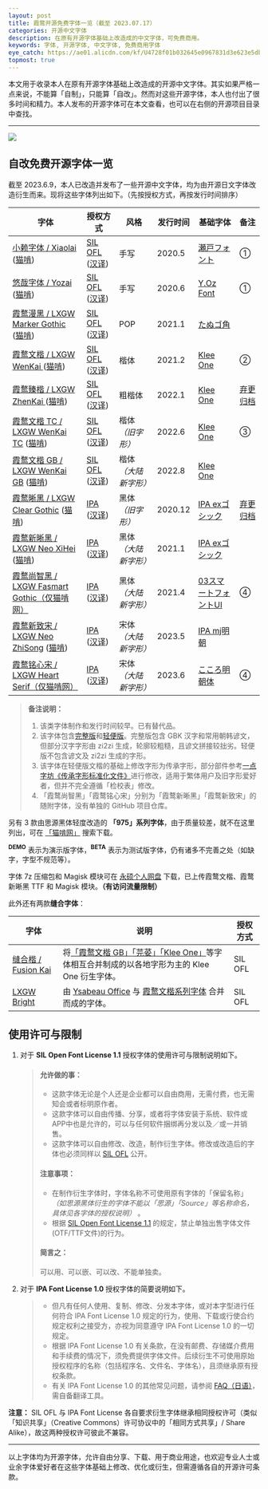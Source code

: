 ```yaml
---
layout: post
title: 霞鹜开源免费字体一览（截至 2023.07.17）
categories: 开源中文字体
description: 在原有开源字体基础上改造成的中文字体，可免费商用。
keywords: 字体, 开源字体, 中文字体, 免费商用字体
eye_catch: https://ae01.alicdn.com/kf/U4728f01b032645e0967831d3e623e5dbI.jpg
topmost: true
---
```


本文用于收录本人在原有开源字体基础上改造成的开源中文字体。其实如果严格一点来说，不能算「自制」，只能算「自改」。然而对这些开源字体，本人也付出了很多时间和精力。本人发布的开源字体可在本文查看，也可以在右侧的开源项目目录中查找。

---

![](https://ae01.alicdn.com/kf/U4728f01b032645e0967831d3e623e5dbI.jpg)

## 自改免费开源字体一览

截至 2023.6.9，本人已改造并发布了一些开源中文字体，均为由开源日文字体改造衍生而来。现将这些字体列出如下。（先按授权方式，再按发行时间排序）

| 字体                                                         | 授权方式                                                     | 风格                  | 发行时间 | 基础字体                                                     | 备注                                                         |
| ------------------------------------------------------------ | ------------------------------------------------------------ | --------------------- | -------- | ------------------------------------------------------------ | ------------------------------------------------------------ |
| [小赖字体 / Xiaolai ](https://github.com/lxgw/kose-font) ([猫啃](https://www.maoken.com/freefonts/4306.html)) | [SIL OFL](https://scripts.sil.org/OFL) ([汉译](https://www.maoken.com/ofl)) | 手写                  | 2020.5   | [瀬戸フォント](http://setofont.osdn.jp/)                     | ①                                                            |
| [悠哉字体 / Yozai](https://github.com/lxgw/yozai-font) ([猫啃](https://www.maoken.com/freefonts/5423.html)) | [SIL OFL](https://scripts.sil.org/OFL) ([汉译](https://www.maoken.com/ofl)) | 手写                  | 2020.6   | [Y.Oz Font](http://yozvox.web.fc2.com/)                      | ①                                                            |
| [霞鹜漫黑 / LXGW Marker Gothic ](https://github.com/lxgw/LxgwMarkerGothic)([猫啃](https://www.maoken.com/freefonts/9523.html)) | [SIL OFL](https://scripts.sil.org/OFL) ([汉译](https://www.maoken.com/ofl)) | POP                   | 2021.1   | [たぬゴ角](https://tanukifont.com/tanugo/)                   |                                                             |
| [霞鹜文楷 / LXGW WenKai ](https://github.com/lxgw/LxgwWenKai) ([猫啃](https://www.maoken.com/freefonts/9704.html)) | [SIL OFL](https://scripts.sil.org/OFL) ([汉译](https://www.maoken.com/ofl)) | 楷体                  | 2021.2   | [Klee One](https://github.com/fontworks-fonts/Klee)          | ②                                                            |
| [霞鹜臻楷 / LXGW ZhenKai ](https://github.com/lxgw/LxgwZhenKai) ([猫啃](https://www.maoken.com/freefonts/14773.html)) | [SIL OFL](https://scripts.sil.org/OFL) ([汉译](https://www.maoken.com/ofl)) | 粗楷体                | 2022.1   | [Klee One](https://github.com/fontworks-fonts/Klee)          | [弃更归档](https://www.coolapk.com/feed/36502442?shareKey=NDhhODA0NDY5NDAwNjI5ZTk3YzM~&shareUid=633884&shareFrom=com.coolapk.market_12.3) |
| [霞鹜文楷 TC / LXGW WenKai TC](https://github.com/lxgw/LxgwWenkaiTC) ([猫啃](https://www.maoken.com/freefonts/16424.html)) | [SIL OFL](https://scripts.sil.org/OFL) ([汉译](https://www.maoken.com/ofl)) | 楷体 *（旧字形）*     | 2022.6   | [Klee One](https://github.com/fontworks-fonts/Klee)          | ③                                                            |
| [霞鹜文楷 GB / LXGW WenKai GB](https://github.com/lxgw/LxgwWenkaiGB) ([猫啃](https://www.maoken.com/freefonts/16424.html)) | [SIL OFL](https://scripts.sil.org/OFL) ([汉译](https://www.maoken.com/ofl)) | 楷体 *（大陆新字形）* | 2022.8   | [Klee One](https://github.com/fontworks-fonts/Klee)          |                                                              |
| [霞鹜晰黑 / LXGW Clear Gothic](https://github.com/lxgw/LxgwClearGothic) ([猫啃](https://www.maoken.com/freefonts/8781.html)) | [IPA](https://moji.or.jp/ipafont/license/) ([汉译](https://github.com/lxgw/LxgwNeoXiHei/blob/main/LICENSE_CHS.md)) | 黑体 *（旧字形）*     | 2020.12  | [IPA exゴシック](https://ipafont.ipa.go.jp/)                 | [弃更归档](https://github.com/lxgw/LxgwClearGothic/issues/12) |
| [霞鹜新晰黑 / LXGW Neo XiHei](https://github.com/lxgw/LxgwNeoXiHei) ([猫啃](https://www.maoken.com/freefonts/8999.html)) | [IPA](https://moji.or.jp/ipafont/license/) ([汉译](https://github.com/lxgw/LxgwNeoXiHei/blob/main/LICENSE_CHS.md)) | 黑体 *（大陆新字形）* | 2021.1   | [IPA exゴシック](https://ipafont.ipa.go.jp/)                 |                                                              |
| [霞鹜尚智黑 / LXGW Fasmart Gothic（仅猫啃网）](https://www.maoken.com/freefonts/10610.html) | [IPA](https://moji.or.jp/ipafont/license/) ([汉译](https://github.com/lxgw/LxgwNeoXiHei/blob/main/LICENSE_CHS.md)) | 黑体 *（大陆新字形）* | 2021.4   | [03スマートフォントUI](http://www.flopdesign.com/freefont/smartfont.html) | ④                                                            |
| [霞鹜新致宋 / LXGW Neo ZhiSong](https://github.com/lxgw/LxgwNeoZhiSong) ([猫啃](https://www.maoken.com/freefonts/18476.html)) | [IPA](https://moji.or.jp/ipafont/license/) ([汉译](https://github.com/lxgw/LxgwNeoZhiSong/blob/main/LICENSE_CHS.md)) | 宋体 *（大陆新字形）* | 2023.5   | [IPA mj明朝](https://ipafont.ipa.go.jp/)                 |                                                             |
| [霞鹜铭心宋 / LXGW Heart Serif（仅猫啃网）](https://www.maoken.com/freefonts/19277.html) | [IPA](https://moji.or.jp/ipafont/license/) ([汉译](https://github.com/lxgw/LxgwNeoXiHei/blob/main/LICENSE_CHS.md)) | 宋体 *（大陆新字形）* | 2023.6   | [こころ明朝体](https://typingart.net/?p=46) | ④                                                            |

> **备注说明：**
>
> 1. 该类字体制作和发行时间较早。已有替代品。
> 2. 该字体包含[完整版](https://github.com/lxgw/LxgwWenKai)和[轻便版](https://github.com/lxgw/LxgwWenKai-Lite)。完整版包含 GBK 汉字和常用朝韩谚文，但部分汉字字形由 zi2zi 生成，轮廓较粗糙，且谚文拼接较拙劣。轻便版不包含谚文及 zi2zi 生成的字形。
> 3. 该字体在轻便版文楷的基础上修改字形为传承字形，部分部件参考[一点字坊《传承字形标准化文件》](https://github.com/ichitenfont/inheritedglyphs)进行修改，适用于繁体用户及旧字形爱好者，但并不完全遵循「检校表」修改。
> 4. 「霞鹜尚智黑」「霞鹜铭心宋」分别为「霞鹜新晰黑」「霞鹜新致宋」的随附字体，没有单独的 GitHub 项目仓库。

另有 3 款由思源黑体轻度改造的 **「975」系列字体**，由于质量较差，就不在这里列出，可在 [「猫啃网」](https://www.maoken.com/?s=975) 搜索下载。

**<sup>DEMO</sup>** 表示为演示版字体，**<sup>BETA</sup>** 表示为测试版字体，仍有诸多不完善之处（如缺字，字型不规范等）。 

字体 7z 压缩包和 Magisk 模块可在 [永硕个人网盘](http://lxgw.ys168.com) 下载，已上传霞鹜文楷、霞鹜新晰黑 TTF 和 Magisk 模块。**（有访问流量限制）**

此外还有两款**缝合字体**：

| 字体                                                     | 说明                                                         | 授权方式 |
| -------------------------------------------------------- | ------------------------------------------------------------ | -------- |
| [缝合楷 / Fusion Kai](https://github.com/lxgw/FusionKai) | 将[「霞鹜文楷 GB」](https://github.com/lxgw/LxgwWenkaiGB)[「芫荽」](https://github.com/ButTaiwan/iansui)[「Klee One」](https://github.com/fontworks-fonts/Klee)等字体相互合并制成的以各地字形为主的 Klee One 衍生字体。 | SIL OFL  |
| [LXGW Bright](https://github.com/lxgw/LxgwBright)        | 由 [Ysabeau Office](https://github.com/CatharsisFonts/Ysabeau) 与 [霞鹜文楷系列字体](https://github.com/lxgw/LxgwWenKai) 合并而成的字体。 | SIL OFL  |

<!--

## 包含字数等级参考

| 字体名称                                                     | 简体字数等级 | 繁体字数等级 | 包含字库参考                                                 |
| ------------------------------------------------------------ | ------------ | ------------ | ------------------------------------------------------------ |
| [小赖字体](https://github.com/lxgw/kose-font)                | ★★★★★        | ★★★★★        | GB 18030-2022 实现级别二 + 原有日文字库                      |
| [悠哉字体](https://github.com/lxgw/yozai-font)               | ★★★★★        | ★★★★★        | GB2312 + 通规 + GB12345 + BIG5 + 原有日文字库（[Adobe Japan 1-6](https://github.com/adobe-type-tools/Adobe-Japan1)） |
| [霞鹜文楷](https://github.com/lxgw/LxgwWenKai)               | ★★★★★        | ★★★★★        | GB2312 + 通规 + GB12345 + BIG5一级 + 原有日文字库（[Adobe Japan 1-4]((https://github.com/adobe-type-tools/Adobe-Japan1))）（完整版包含 CJK 统一汉字基本区） |
| [霞鹜文楷 GB](https://github.com/lxgw/LxgwWenKaiGB)          | ★★★★★        | ★★★★★        | GB2312 + [外字初步整理一览表](https://github.com/lxgw/ext-characters)（第一、二部分） |
| [霞鹜新晰黑](https://github.com/lxgw/LxgwNewClearGothic) [霞鹜尚智黑](https://www.maoken.com/freefonts/10610.html) | ★★★★★        | ★★★★★        | GB2312 + [外字初步整理一览表](https://github.com/lxgw/ext-characters)（第一、二部分） |
| [霞鹜新致宋](https://github.com/lxgw/LxgwNewClearGothic) [霞鹜铭心宋](https://www.maoken.com/freefonts/19277.html) | ★★☆☆☆        | ☆☆☆☆☆        | GB2312 一级字 + 少量二级字 |
| [霞鹜漫黑](https://github.com/lxgw/LxgwMarkerGothic)         | ★★★★★        | ★★★☆☆        | GB2312 + 通规一二级 + 原有日文字库（JIS 第一/二水准）                       |
| [霞鹜臻楷](https://github.com/lxgw/LxgwZhenKai)（弃更归档）  | ★★★★★        | ☆☆☆☆☆        | GB2312 + 通规一二级（仅简体）                                |
| [霞鹜晰黑](https://github.com/lxgw/LxgwClearGothic)（弃更归档） | ★★★★★        | ★★★★★        | GB2312 + 通规 + GB12345 + BIG5一级 + 原有日文字库（JIS 第一/二水准） |

**注释：** （如以下表述有不严谨之处，敬请指出，以匡不逮。）

1. [GB/T 2312-1980](https://github.com/NightFurySL2001/cjktables/blob/master/china/encoding/gb_t_2312.txt) 共 6763 个简体汉字，包含一级汉字 3755 个（拼音序）和二级汉字 3008 个（部首序）；GB 18030-2000 包含 20902 个 CJK 基本区汉字及 6582 个 CJK 扩展 A 区汉字（简繁均有），[GBK](https://github.com/NightFurySL2001/cjktables/blob/master/china/encoding/gbk.txt) 包含 20902 个 CJK 基本汉字，GB 18030 和 GBK 向下兼容 GB 2312。（注：GB 2312 原标准收录了两个繁体字「鍾」「麴」，「鍾」在后续的编码实践方式中已修正为「锺」，「麴」未更正为「麹」。）
2. [GB/T 12345-1990](https://github.com/NightFurySL2001/cjktables/blob/master/china/encoding/gb_t_12345.txt) 是 GB 2312 对应繁体字符集，共 6866 字（包括 103 个「一简对多繁」补充汉字）。
3. **通规** 指[《通用规范汉字表》](https://github.com/NightFurySL2001/cjktables/blob/master/china/standard/tongyong_guifan.txt)，分三个等级，共 8105 个字，跨越 CJK 统一汉字基本区及扩展 A～E 区，与 GB 2312 汉字表有 6638 个字重合。GB 2312 一级字「磺」「硷」「矽」为通规表所无。（注：「硫磺」可写作「硫黄」，但在「牛磺酸」「磺胺」等词中「磺」字仍然使用且无可替代；「硷」「矽」分别同「碱」「硅」，但「矽」字仍在「矽肺」「矽卡岩」等词中使用。）
4. **简常** 指简体中文 3603 常用汉字，包括[「现代汉语常用字表」](https://github.com/NightFurySL2001/cjktables/blob/master/china/standard/xiandai_changyong.txt)（老 3500 字）及[「义务教育语文课程常用字表」](https://github.com/NightFurySL2001/cjktables/blob/master/china/standard/yiwu_jiaoyu.txt)（新 3500 字，与《通用规范汉字表》一级字表完全重合），新老 3500 加一起共 3603 个字（新老 3500 常用字有 103 个字不重合，详见[百度百科：现代汉语常用字表-相关比较](https://baike.baidu.com/item/%E7%8E%B0%E4%BB%A3%E6%B1%89%E8%AF%AD%E5%B8%B8%E7%94%A8%E5%AD%97%E8%A1%A8/8922402?fr=aladdin#9)）。「啰」「瞭」2 个字不见于 GB 2312 字表。（「啰嗦」「瞭望」曾写作「罗嗦」「了望」。）
5. **繁常** 指繁体中文常用字，台湾地区[「常用国字标准字体表」](https://github.com/NightFurySL2001/cjktables/blob/master/taiwan/standard/edu_standard_1.txt)收录常用字 4808 个，香港地区[「常用字字形表」](https://github.com/NightFurySL2001/cjktables/blob/master/hong_kong/hk-changyong.txt)也收录了四千余常用字，此外包含一部分异体字。
6. **BIG5** 指繁体中文地区通行的[「大五码」](https://github.com/NightFurySL2001/cjktables/blob/master/taiwan/encoding/big5.txt)字符集标准，共 13058 字。分[常用字（一级）](https://github.com/NightFurySL2001/cjktables/blob/master/taiwan/encoding/big5-1.txt)和[次常用字（二级）](https://github.com/NightFurySL2001/cjktables/blob/master/taiwan/encoding/big5-2.txt)，常用字表 5401 字。


-->

## 使用许可与限制

1. 对于 **SIL Open Font License 1.1** 授权字体的使用许可与限制说明如下。
   
   > #### 允许做的事：
   > 
   > - 这款字体无论是个人还是企业都可以自由商用，无需付费，也无需知会或者标明原作者。
   > - 这款字体可以自由传播、分享，或者将字体安装于系统、软件或APP中也是允许的，可以与任何软件捆绑再分发以及／或一并销售。
   > - 这款字体可以自由修改、改造，制作衍生字体。修改或改造后的字体也必须同样以 [SIL OFL](https://scripts.sil.org/OFL) 公开。
   > 
   > #### 注意事项：
   > 
   > - 在制作衍生字体时，字体名称不可使用原有字体的「保留名称」 *（如思源黑体衍生的字体不能以「思源」「Source」等名称命名，具体见各字体的授权说明）* 。
   > - 根据 [SIL Open Font License 1.1](https://scripts.sil.org/OFL) 的规定，禁止单独出售字体文件(OTF/TTF文件)的行为。
   > 
   > #### 简言之：
   > 
   > 可以用、可以嵌、可以改、不能单独卖。

2. 对于 **IPA Font License 1.0**  授权字体的简要说明如下。
   
   > - 但凡有任何人使用、复制、修改、分发本字体，或对本字型进行任何符合 IPA Font License 1.0 规定的行为，使用、下载或行使合约规定权利之接受方，亦视为同意遵守 IPA Font License 1.0 的一切规定。
   > - 根据 IPA Font License 1.0 有关条款，在没有邮费、存储媒介费用和手续费的情况下，须免费提供字体文件。后续衍生不可使用原始授权程序的名称（包括程序名、文件名、字体名），且须继承原有授权条款。
   > - 有关 IPA Font License 1.0 的其他常见问题，请参阅 [FAQ（日语）](https://moji.or.jp/ipafont/faq/)，需自备翻译工具。

**注意：** SIL OFL 与 IPA Font License 各自要求衍生字体继承相同授权许可（类似「知识共享」（Creative Commons）许可协议中的「相同方式共享」/ Share Alike），故这两种授权许可彼此不兼容。

---

以上字体均为开源字体，允许自由分享、下载、用于商业用途，也欢迎专业人士或业余字体爱好者在这些字体基础上修改、优化或衍生，但需遵循各自的开源许可条款。
